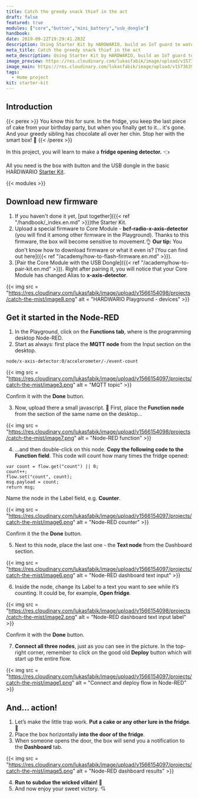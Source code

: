 ```yaml
---
title: Catch the greedy snack thief in the act
draft: false
featured: true
modules: ["core","button","mini_battery","usb_dongle"]
handbook:
date: 2019-09-22T19:29:41.283Z
description: Using Starter Kit by HARDWARIO, build an IoT guard to watch over your food in the fridge. We have prepared an easy-to-follow instructions to do that.
meta_title: Catch the greedy snack thief in the act
meta_description: Using Starter Kit by HARDWARIO, build an IoT guard to watch over your food in the fridge. We have prepared an easy-to-follow instructions to do that.
image_preview: https://res.cloudinary.com/lukasfabik/image/upload/v1573639706/projects/Catch-the-greedy-snack-thief-in-the-act/hardwario-ilustrace-zjisttim-jak-velka-zima-je-v-lednici.png
image_main: https://res.cloudinary.com/lukasfabik/image/upload/v1573639706/projects/Catch-the-greedy-snack-thief-in-the-act/hardwario-ilustrace-zjisttim-jak-velka-zima-je-v-lednici.png
tags:
  - Home project
kit: starter-kit
---
```


## Introduction

{{< perex >}}
You know this for sure. In the fridge, you keep the last piece of cake from your birthday party, but when you finally get to it… it's gone. And your greedy sibling has chocolate all over her chin. Stop her with the smart box! 🎂
{{< /perex >}}

In this project, you will learn to make a **fridge opening detector.** 👈

All you need is the box with button and the USB dongle in the basic HARDWARIO [Starter Kit](https://shop.hardwario.com/starter-kit/).

{{< modules >}}

##  Download new firmware

1. If you haven't done it yet, [put together]({{< ref "/handbook/_index.en.md" >}})the Starter Kit.
2. Upload a special firmware to Core Module - **bcf-radio-x-axis-detector** (you will find it among other firmware in the Playground). Thanks to this firmware, the box will become sensitive to movement.👌
   **Our tip:** You don't know how to download firmware or what it even is? [You can find out here]({{< ref "/academy/how-to-flash-firmware.en.md" >}}).
3. [Pair the Core Module with the USB Dongle]({{< ref "/academy/how-to-pair-kit.en.md" >}}). Right after pairing it, you will notice that your Core Module has changed Alias to **x-axis-detector**.

{{< img src = "https://res.cloudinary.com/lukasfabik/image/upload/v1566154098/projects/catch-the-mist/image8.png" alt = "HARDWARIO Playground - devices" >}}

## Get it started in the Node-RED

1. In the Playground, click on the **Functions tab**, where is the programming desktop Node-RED.
2. Start as always: first place the **MQTT node** from the Input section on the desktop.


```
node/x-axis-detector:0/accelerometer/-/event-count
```

{{< img src = "https://res.cloudinary.com/lukasfabik/image/upload/v1566154097/projects/catch-the-mist/image3.png" alt = "MQTT topic" >}}

Confirm it with the **Done** button.

3. Now, upload there a small javascript. 🙌 First, place the **Function node** from the section of the same name on the desktop...

{{< img src = "https://res.cloudinary.com/lukasfabik/image/upload/v1566154098/projects/catch-the-mist/image7.png" alt = "Node-RED function" >}}

4. ...and then double-click on this node. **Copy the following code to the Function field**. This code will count how many times the fridge opened:


```
var count = flow.get("count") || 0;
count++;
flow.set("count", count);
msg.payload = count;
return msg;
```

Name the node in the Label field, e.g. **Counter**.

{{< img src = "https://res.cloudinary.com/lukasfabik/image/upload/v1566154097/projects/catch-the-mist/image6.png" alt = "Node-RED counter" >}}

Confirm it the the **Done** button.

5. Next to this node, place the last one - the **Text node** from the Dashboard section.

{{< img src = "https://res.cloudinary.com/lukasfabik/image/upload/v1566154097/projects/catch-the-mist/image6.png" alt = "Node-RED dashboard text input" >}}

6. Inside the node, change its Label to a text you want to see while it’s counting. It could be, for example, **Open fridge**.

{{< img src = "https://res.cloudinary.com/lukasfabik/image/upload/v1566154098/projects/catch-the-mist/image2.png" alt = "Node-RED dashboard text input label" >}}

Confirm it with the **Done** button.

7. **Connect all three nodes**, just as you can see in the picture. In the top-right corner, remember to click on the good old **Deploy** button which will start up the entire flow.

{{< img src = "https://res.cloudinary.com/lukasfabik/image/upload/v1566154097/projects/catch-the-mist/image1.png" alt = "Connect and deploy flow in Node-RED" >}}

## And… action!

1. Let’s make the little trap work. **Put a cake or any other lure in the fridge**. 🍰
2. Place the box horizontally **into the door of the fridge**.
3. When someone opens the door, the box will send you a notification to the **Dashboard** tab.

{{< img src = "https://res.cloudinary.com/lukasfabik/image/upload/v1566154097/projects/catch-the-mist/image5.png" alt = "Node-RED dashboard results" >}}

4. **Run to subdue the wicked villain! 👮**
5. And now enjoy your sweet victory. 💘
